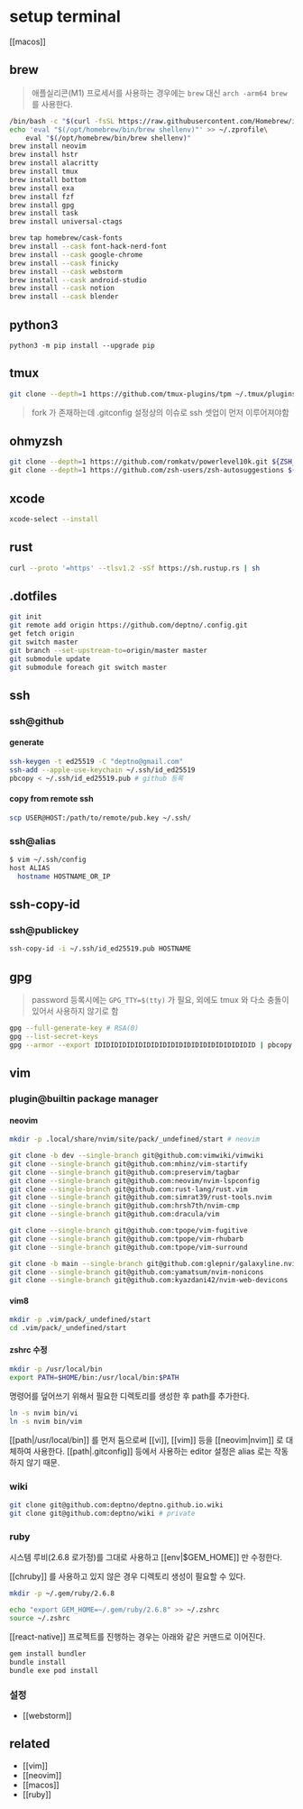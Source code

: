 # setup terminal

[[macos]]

## brew
> 애플실리콘(M1) 프로세서를 사용하는 경우에는 `brew` 대신 `arch -arm64 brew` 를 사용한다.

```sh
/bin/bash -c "$(curl -fsSL https://raw.githubusercontent.com/Homebrew/install/HEAD/install.sh)"
echo 'eval "$(/opt/homebrew/bin/brew shellenv)"' >> ~/.zprofile\
    eval "$(/opt/homebrew/bin/brew shellenv)"
brew install neovim
brew install hstr 
brew install alacritty
brew install tmux
brew install bottom
brew install exa
brew install fzf
brew install gpg
brew install task
brew install universal-ctags

brew tap homebrew/cask-fonts
brew install --cask font-hack-nerd-font
brew install --cask google-chrome
brew install --cask finicky
brew install --cask webstorm
brew install --cask android-studio
brew install --cask notion
brew install --cask blender
```

## python3

```
python3 -m pip install --upgrade pip
```

## tmux
```sh
git clone --depth=1 https://github.com/tmux-plugins/tpm ~/.tmux/plugins/tpm
```

> fork 가 존재하는데 .gitconfig 설정상의 이슈로 ssh 셋업이 먼저 이루어져야함

## ohmyzsh
```sh
git clone --depth=1 https://github.com/romkatv/powerlevel10k.git ${ZSH_CUSTOM:-$HOME/.oh-my-zsh/custom}/themes/powerlevel10k\
git clone --depth=1 https://github.com/zsh-users/zsh-autosuggestions ${ZSH_CUSTOM:-~/.oh-my-zsh/custom}/plugins/zsh-autosuggestions
```

## xcode
```sh
xcode-select --install
```

## rust
```sh
curl --proto '=https' --tlsv1.2 -sSf https://sh.rustup.rs | sh
```

## .dotfiles
```sh
git init
git remote add origin https://github.com/deptno/.config.git
get fetch origin
git switch master
git branch --set-upstream-to=origin/master master
git submodule update
git submodule foreach git switch master
```

## ssh
### ssh@github
#### generate
```sh
ssh-keygen -t ed25519 -C "deptno@gmail.com"
ssh-add --apple-use-keychain ~/.ssh/id_ed25519
pbcopy < ~/.ssh/id_ed25519.pub # github 등록
```
#### copy from remote ssh
```sh
scp USER@HOST:/path/to/remote/pub.key ~/.ssh/
```

### ssh@alias
```sh
$ vim ~/.ssh/config
host ALIAS
  hostname HOSTNAME_OR_IP
```

## ssh-copy-id
### ssh@publickey
```sh
ssh-copy-id -i ~/.ssh/id_ed25519.pub HOSTNAME
```

## gpg
> password 등록시에는 `GPG_TTY=$(tty)` 가 필요, 외에도 tmux 와 다소 충돌이 있어서 사용하지 않기로 함
```sh
gpg --full-generate-key # RSA(0)
gpg --list-secret-keys
gpg --armor --export IDIDIDIDIDIDIDIDIDIDIDIDIDIDIDIDIDIDIDID | pbcopy # github 등록
```

## vim
### plugin@builtin package manager
#### neovim
```sh
mkdir -p .local/share/nvim/site/pack/_undefined/start # neovim

git clone -b dev --single-branch git@github.com:vimwiki/vimwiki
git clone --single-branch git@github.com:mhinz/vim-startify
git clone --single-branch git@github.com:preservim/tagbar
git clone --single-branch git@github.com:neovim/nvim-lspconfig
git clone --single-branch git@github.com:rust-lang/rust.vim
git clone --single-branch git@github.com:simrat39/rust-tools.nvim
git clone --single-branch git@github.com:hrsh7th/nvim-cmp
git clone --single-branch git@github.com:dracula/vim

git clone --single-branch git@github.com:tpope/vim-fugitive
git clone --single-branch git@github.com:tpope/vim-rhubarb
git clone --single-branch git@github.com:tpope/vim-surround

git clone -b main --single-branch git@github.com:glepnir/galaxyline.nvim
git clone --single-branch git@github.com:yamatsum/nvim-nonicons
git clone --single-branch git@github.com:kyazdani42/nvim-web-devicons
```

#### vim8
```sh
mkdir -p .vim/pack/_undefined/start
cd .vim/pack/_undefined/start
```

#### zshrc 수정
```sh
mkdir -p /usr/local/bin
export PATH=$HOME/bin:/usr/local/bin:$PATH
```
명령어를 덮어쓰기 위해서 필요한 디렉토리를 생성한 후 path를 추가한다.

```sh
ln -s nvim bin/vi
ln -s nvim bin/vim
```
[[path|/usr/local/bin]] 를 먼저 둠으로써 [[vi]], [[vim]] 등을 [[neovim|nvim]] 로 대체하여 사용한다. 
[[path|.gitconfig]] 등에서 사용하는 editor 설정은 alias 로는 작동하지 않기 때문.

### wiki
```sh
git clone git@github.com:deptno/deptno.github.io.wiki
git clone git@github.com:deptno/wiki # private
```

### ruby
시스템 루비(2.6.8 로가정)를 그대로 사용하고 [[env|$GEM_HOME]] 만 수정한다.

[[chruby]] 를 사용하고 있지 않은 경우 디렉토리 생성이 필요할 수 있다.
```sh
mkdir -p ~/.gem/ruby/2.6.8
```

```sh
echo "export GEM_HOME=~/.gem/ruby/2.6.8" >> ~/.zshrc
source ~/.zshrc
```

[[react-native]] 프로젝트를 진행하는 경우는 아래와 같은 커맨드로 이어진다.
```sh
gem install bundler
bundle install
bundle exe pod install
```

### 설정
- [[webstorm]]

## related
- [[vim]]
- [[neovim]]
- [[macos]]
- [[ruby]]
